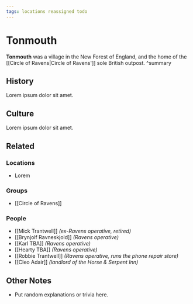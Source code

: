 ```yaml
---
tags: locations reassigned todo
---
```

# Tonmouth
**Tonmouth** was a village in the New Forest of England, and the home of the [[Circle of Ravens|Circle of Ravens']] sole British outpost.
^summary

## History
Lorem ipsum dolor sit amet.

## Culture
Lorem ipsum dolor sit amet.

## Related
### Locations
- Lorem

### Groups
- [[Circle of Ravens]]

### People
- [[Mick Trantwell]] *(ex-Ravens operative, retired)*
- [[Brynjolf Ravneskjold]] *(Ravens operative)*
- [[Karl TBA]] *(Ravens operative)*
- [[Hearty TBA]] *(Ravens operative)*
- [[Robbie Trantwell]] *(Ravens operative, runs the phone repair store)*
- [[Cleo Adair]] *(landlord of the Horse & Serpent Inn)*

## Other Notes
- Put random explanations or trivia here.

